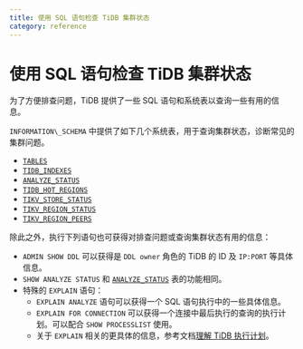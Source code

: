 ```yaml
---
title: 使用 SQL 语句检查 TiDB 集群状态
category: reference
---
```


# 使用 SQL 语句检查 TiDB 集群状态

为了方便排查问题，TiDB 提供了一些 SQL 语句和系统表以查询一些有用的信息。

`INFORMATION\_SCHEMA` 中提供了如下几个系统表，用于查询集群状态，诊断常见的集群问题。

- [`TABLES`](/reference/system-databases/information-schema.md#tables-表)
- [`TIDB_INDEXES`](/reference/system-databases/information-schema.md#tidb-indexes-表)
- [`ANALYZE_STATUS`](/reference/system-databases/information-schema.md#analyze-status-表)
- [`TIDB_HOT_REGIONS`](/reference/system-databases/information-schema.md#tidb-hot-regions-表)
- [`TIKV_STORE_STATUS`](/reference/system-databases/information-schema.md#tikv-store-status-表)
- [`TIKV_REGION_STATUS`](/reference/system-databases/information-schema.md#tikv-region-status-表)
- [`TIKV_REGION_PEERS`](/reference/system-databases/information-schema.md#tikv-region-peers-表)

除此之外，执行下列语句也可获得对排查问题或查询集群状态有用的信息：

- `ADMIN SHOW DDL` 可以获得是 `DDL owner` 角色的 TiDB 的 ID 及 `IP:PORT` 等具体信息。
- `SHOW ANALYZE STATUS` 和 [`ANALYZE_STATUS`](/reference/system-databases/information-schema.md#analyze-status-表) 表的功能相同。
- 特殊的 `EXPLAIN` 语句：
    - `EXPLAIN ANALYZE` 语句可以获得一个 SQL 语句执行中的一些具体信息。
    - `EXPLAIN FOR CONNECTION` 可以获得一个连接中最后执行的查询的执行计划。可以配合 `SHOW PROCESSLIST` 使用。
    - 关于 `EXPLAIN` 相关的更具体的信息，参考文档[理解 TiDB 执行计划](/reference/performance/understanding-the-query-execution-plan.md)。
